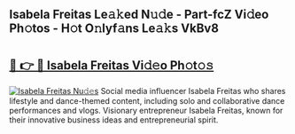 ## Isabela Freitas Le𝚊𝚔ed N𝚞𝚍e - Part-fcZ Vi𝚍eo Ph𝚘tos - H𝚘t O𝚗lyf𝚊ns Le𝚊𝚔s VkBv8

# <h2><a href="http://hf34xd.feru.top/?c=Isabela+Freitas">🔗 👉 🔴 Isabela Freitas Vi𝚍𝚎o Ph𝚘t𝚘𝚜</a></h2>

[![Isabela Freitas Nu𝚍𝚎s](https://i.imgur.com/0TWrTi3.gif)](http://hf34xd.feru.top/?c=Isabela+Freitas)
Social media influencer Isabela Freitas who shares lifestyle and dance-themed content, including solo and collaborative dance performances and vlogs. Visionary entrepreneur Isabela Freitas, known for their innovative business ideas and entrepreneurial spirit. 
